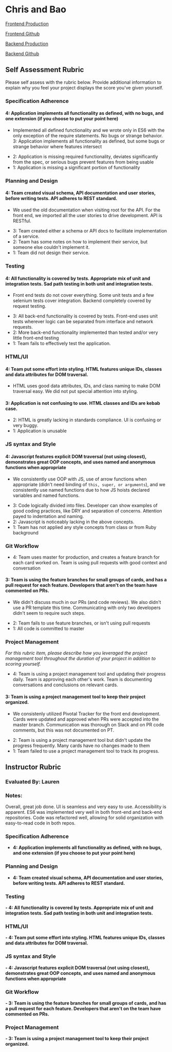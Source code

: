 # Chris and Bao

[Frontend Production](https://rongxanh88.github.io/quantified-self/)

[Frontend Github](https://github.com/rongxanh88/quantified-self)

[Backend Production](https://qs-bc-node-api.herokuapp.com/)

[Backend Github](https://github.com/rongxanh88/qs-node-api)

## Self Assessment Rubric

Please self assess with the rubric below. Provide additional information to explain why you feel your project displays the score you've given yourself.

### Specification Adherence

#### 4: Application implements all functionality as defined, with no bugs, and one extension (if you choose to put your point here)
* Implemented all defined functionality and we wrote only in ES6 with the only exception of the require statements. No bugs or strange behavior.
3: Application implements all functionality as defined, but some bugs or strange behavior where features intersect


- 2: Application is missing required functionality, deviates significantly from the spec, or serious bugs prevent features from being usable
- 1: Application is missing a significant portion of functionality

### Planning and Design

#### 4: Team created visual schema, API documentation and user stories, before writing tests. API adheres to REST standard.
* We used the old documentation when visiting root for the API. For the front end, we imported all the user stories to drive development. API is RESTful.
- 3: Team created either a schema or API docs to facilitate implementation of a service.
- 2: Team has some notes on how to implement their service, but someone else couldn't implement it.
- 1: Team did not design their service.

### Testing

#### 4: All functionality is covered by tests. Appropriate mix of unit and integration tests. Sad path testing in both unit and integration tests.
* Front end tests do not cover everything. Some unit tests and a few selenium tests cover integration. Backend completely covered by request testing.

- 3: All back-end functionality is covered by tests. Front-end uses unit tests wherever logic can be separated from interface and network requests.
- 2: More back-end functionality implemented than tested and/or very little front-end testing
- 1: Team fails to effectively test the application.

### HTML/UI

#### 4: Team put some effort into styling. HTML features unique IDs, classes and data attributes for DOM traversal.
* HTML uses good data attributes, IDs, and class naming to make DOM traversal easy. We did not put special attention into styling.
#### 3: Application is not confusing to use. HTML classes and IDs are kebab case.
- 2: HTML is greatly lacking in standards compliance. UI is confusing or very buggy.
- 1: Application is unusable

### JS syntax and Style

#### 4: Javascript features explicit DOM traversal (not using closest), demonstrates great OOP concepts, and uses named and anonymous functions when appropriate
* We consistently use OOP with JS, use of arrow functions when appropriate (didn't need binding of `this, super, or arguments`), and we consistently use named functions due to how JS hoists declared variables and named functions.
- 3: Code logically divided into files. Developer can show examples of good coding practices, like DRY and separation of concerns. Attention payed to indentation and naming.
- 2: Javascript is noticeably lacking in the above concepts.
- 1: Team has not applied any style concepts from class or from Ruby background

### Git Workflow

- 4: Team uses master for production, and creates a feature branch for each card worked on. Team is using pull requests with good context and conversation
#### 3: Team is using the feature branches for small groups of cards, and has a pull request for each feature. Developers that aren't on the team have commented on PRs.
* We didn't discuss much in our PRs (and code reviews). We also didn't use a PR template this time. Communicating with only two developers didn't seem to require such steps.
- 2: Team fails to use feature branches, or isn't using pull requests
- 1: All code is committed to master

### Project Management

_For this rubric item, please describe how you leveraged the project management tool throughout the duration of your project in addition to scoring yourself._

- 4: Team is using a project management tool and updating their progress daily. Team is approving each other's  work. Team is documenting conversations and conclusions on relevant cards.
#### 3: Team is using a project management tool to keep their project organized.
* We consistenly utilized Pivotal Tracker for the front end development. Cards were updated and approved when PRs were accepted into the master branch. Communication was thorough on Slack and on PR code comments, but this was not documented on PT.
- 2: Team is using a project management tool but didn't update the progress frequently. Many cards have no changes made to them
- 1: Team failed to use a project management tool to track its progress.

## Instructor Rubric

### Evaluated By: Lauren

### Notes:

Overall, great job done. UI is seamless and very easy to use. Accessibility is apparent. ES6 was implemented very well in both front-end and back-end repositories. Code was refactored well, allowing for solid organization with easy-to-read code in both repos.

### Specification Adherence

- **4: Application implements all functionality as defined, with no bugs, and one extension (if you choose to put your point here)**

### Planning and Design

- **4: Team created visual schema, API documentation and user stories, before writing tests. API adheres to REST standard.**

### Testing

**- 4: All functionality is covered by tests. Appropriate mix of unit and integration tests. Sad path testing in both unit and integration tests.**

### HTML/UI

**- 4: Team put some effort into styling. HTML features unique IDs, classes and data attributes for DOM traversal.**

### JS syntax and Style

**- 4: Javascript features explicit DOM traversal (not using closest), demonstrates great OOP concepts, and uses named and anonymous functions when appropriate**

### Git Workflow

**- 3: Team is using the feature branches for small groups of cards, and has a pull request for each feature. Developers that aren't on the team have commented on PRs.**

### Project Management

**- 3: Team is using a project management tool to keep their project organized.**
